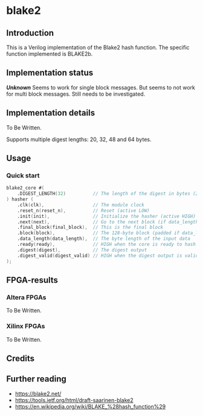 blake2
======

## Introduction ##

This is a Verilog implementation of the Blake2 hash function. The specific
function implemented is BLAKE2b.


## Implementation status ##
***Unknown***
Seems to work for single block messages. But seems to not work for multi
block messages. Still needs to be investigated.


## Implementation details ##
To Be Written.

Supports multiple digest lengths: 20, 32, 48 and 64 bytes.


## Usage ##

### Quick start ###

```verilog
blake2_core #(
    .DIGEST_LENGTH(32)          // The length of the digest in bytes (20, 32, 48, 64)
) hasher (
    .clk(clk),                  // The module clock
    .reset_n(reset_n),          // Reset (active LOW)
    .init(init),                // Initialize the hasher (active HIGH)
    .next(next),                // Go to the next block (if data_length > 128 bytes)
    .final_block(final_block),  // This is the final block
    .block(block),              // The 128-byte block (padded if data_length < 128 bytes)
    .data_length(data_length),  // The byte length of the input data
    .ready(ready),              // HIGH when the core is ready to hash
    .digest(digest),            // The digest output
    .digest_valid(digest_valid) // HIGH when the digest output is valid
);
```

## FPGA-results ##

### Altera FPGAs ###

To Be Written.


### Xilinx FPGAs ###

To Be Written.


## Credits ##


## Further reading ##

- https://blake2.net/
- https://tools.ietf.org/html/draft-saarinen-blake2
- https://en.wikipedia.org/wiki/BLAKE_%28hash_function%29
